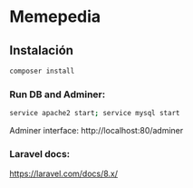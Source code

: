 # Memepedia

## Instalación
```bash
composer install
```

### Run DB and Adminer:
```bash
service apache2 start; service mysql start
```
Adminer interface: http://localhost:80/adminer

### Laravel docs:
https://laravel.com/docs/8.x/